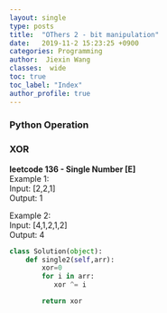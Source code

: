```yaml
---
layout: single
type: posts
title:  "OThers 2 - bit manipulation"
date:   2019-11-2 15:23:25 +0900
categories: Programming
author:  Jiexin Wang
classes:  wide
toc: true
toc_label: "Index"
author_profile: true
---
```


### Python Operation

### XOR

**leetcode 136 - Single Number [E]**   
Example 1:  
Input: [2,2,1]  
Output: 1  

Example 2:  
Input: [4,1,2,1,2]  
Output: 4  

```python
class Solution(object):
    def single2(self,arr):
        xor=0
        for i in arr:
           xor ^= i

        return xor          
```   
